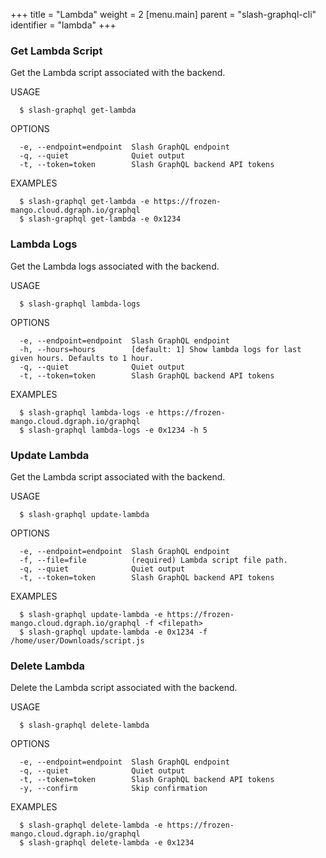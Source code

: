 +++
title = "Lambda"
weight = 2
[menu.main]
    parent = "slash-graphql-cli"
    identifier = "lambda"
+++

### Get Lambda Script

Get the Lambda script associated with the backend.

USAGE
```
  $ slash-graphql get-lambda
```

OPTIONS
```
  -e, --endpoint=endpoint  Slash GraphQL endpoint
  -q, --quiet              Quiet output
  -t, --token=token        Slash GraphQL backend API tokens
```

EXAMPLES
```
  $ slash-graphql get-lambda -e https://frozen-mango.cloud.dgraph.io/graphql
  $ slash-graphql get-lambda -e 0x1234
```

### Lambda Logs

Get the Lambda logs associated with the backend.

USAGE
```
  $ slash-graphql lambda-logs
```

OPTIONS
```
  -e, --endpoint=endpoint  Slash GraphQL endpoint
  -h, --hours=hours        [default: 1] Show lambda logs for last given hours. Defaults to 1 hour.
  -q, --quiet              Quiet output
  -t, --token=token        Slash GraphQL backend API tokens
```

EXAMPLES
```
  $ slash-graphql lambda-logs -e https://frozen-mango.cloud.dgraph.io/graphql
  $ slash-graphql lambda-logs -e 0x1234 -h 5
```

### Update Lambda

Get the Lambda script associated with the backend.

USAGE
```
  $ slash-graphql update-lambda
```

OPTIONS
```
  -e, --endpoint=endpoint  Slash GraphQL endpoint
  -f, --file=file          (required) Lambda script file path.
  -q, --quiet              Quiet output
  -t, --token=token        Slash GraphQL backend API tokens
```

EXAMPLES
```
  $ slash-graphql update-lambda -e https://frozen-mango.cloud.dgraph.io/graphql -f <filepath>
  $ slash-graphql update-lambda -e 0x1234 -f /home/user/Downloads/script.js
```

### Delete Lambda

Delete the Lambda script associated with the backend.

USAGE
```
  $ slash-graphql delete-lambda
```
OPTIONS
```
  -e, --endpoint=endpoint  Slash GraphQL endpoint
  -q, --quiet              Quiet output
  -t, --token=token        Slash GraphQL backend API tokens
  -y, --confirm            Skip confirmation
```
EXAMPLES
```
  $ slash-graphql delete-lambda -e https://frozen-mango.cloud.dgraph.io/graphql
  $ slash-graphql delete-lambda -e 0x1234
```
